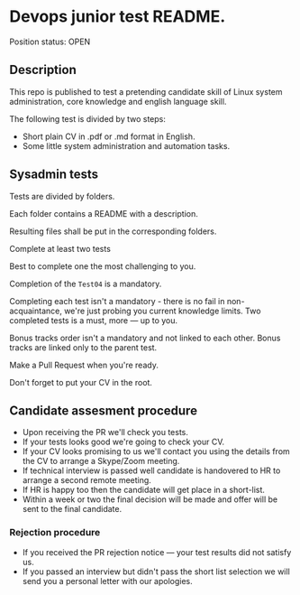 # Devops junior test README. 

Position status: OPEN

## Description

This repo is published to test a pretending candidate skill of Linux system administration, core knowledge and english language skill.  

The following test is divided by two steps:  
* Short plain CV in .pdf or .md format in English.
* Some little system administration and automation tasks. 

## Sysadmin tests

Tests are divided by folders.  

Each folder contains a README with a description.  

Resulting files shall be put in the corresponding folders.

Complete at least two tests

Best to complete one the most challenging to you.

Completion of the `Test04` is a mandatory.

Completing each test isn't a mandatory - there is no fail in non-acquaintance, we're just probing you current knowledge limits. Two completed tests is a must, more — up to you.

Bonus tracks order isn't a mandatory and not linked to each other. Bonus tracks are linked only to the parent test.

Make a Pull Request when you're ready.

Don't forget to put your CV in the root.

## Candidate assesment procedure

* Upon receiving the PR we'll check you tests.
* If your tests looks good we're going to check your CV.
* If your CV looks promising to us we'll contact you using the details from the CV to arrange a Skype/Zoom meeting.
* If technical interview is passed well candidate is handovered to HR to arrange a second remote meeting.
* If HR is happy too then the candidate will get place in a short-list.
* Within a week or two the final decision will be made and offer will be sent to the final candidate. 

### Rejection procedure

* If you received the PR rejection notice — your test results did not satisfy us.
* If you passed an interview but didn't pass the short list selection we will send you a personal letter with our apologies.
